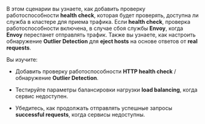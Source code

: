 В этом сценарии вы узнаете, как добавить проверку работоспособности **health check**, которая будет проверять, доступна ли служба в кластере для приема трафика. Если **health check**, проверка работоспособности включена, в случае сбоя службы **Envoy**, когда **Envoy** перестанет отправлять трафик. Также вы узнаете, как настроить обнаружение **Outlier Detection** для **eject hosts** на основе ответов от **real requests**.

Вы изучите:

* Добавить проверку работоспособности **HTTP health check** /обнаружение **Outlier Detection**.

* Тестируйте параметры балансировки нагрузки **load balancing**, когда сервис недоступен.

* Убедитесь, как продолжать отправлять успешные запросы  **successful requests**, когда сервисы недоступны.
